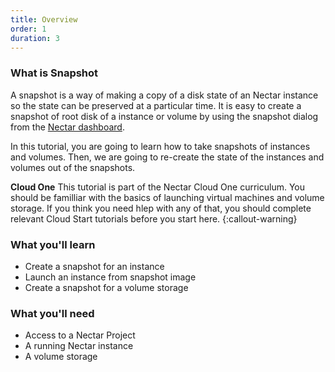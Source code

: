 ```yaml
---
title: Overview
order: 1
duration: 3
---
```

### What is Snapshot

A snapshot is a way of making a copy of a disk state of an Nectar instance so the state can be preserved at a particular time.  It is easy to create a snapshot of root disk of a instance or volume by using the snapshot dialog from the  [Nectar dashboard](https://dashboard.rc.nectar.org.au). 
 
 In this tutorial, you are going to learn how to take snapshots of instances and volumes. Then, we are going to re-create the state of the instances and volumes out of the snapshots.

**Cloud One**
This tutorial is part of the Nectar Cloud One curriculum. You should be familliar with the basics of launching virtual machines and volume storage. If you think you need hlep with any of that, you should complete relevant Cloud Start tutorials before you start here.
{:callout-warning}

### What you'll learn

- Create a snapshot for an instance
- Launch an instance from snapshot image
- Create a snapshot for a volume storage

### What you'll need

- Access to a Nectar Project
- A running Nectar instance
- A volume storage